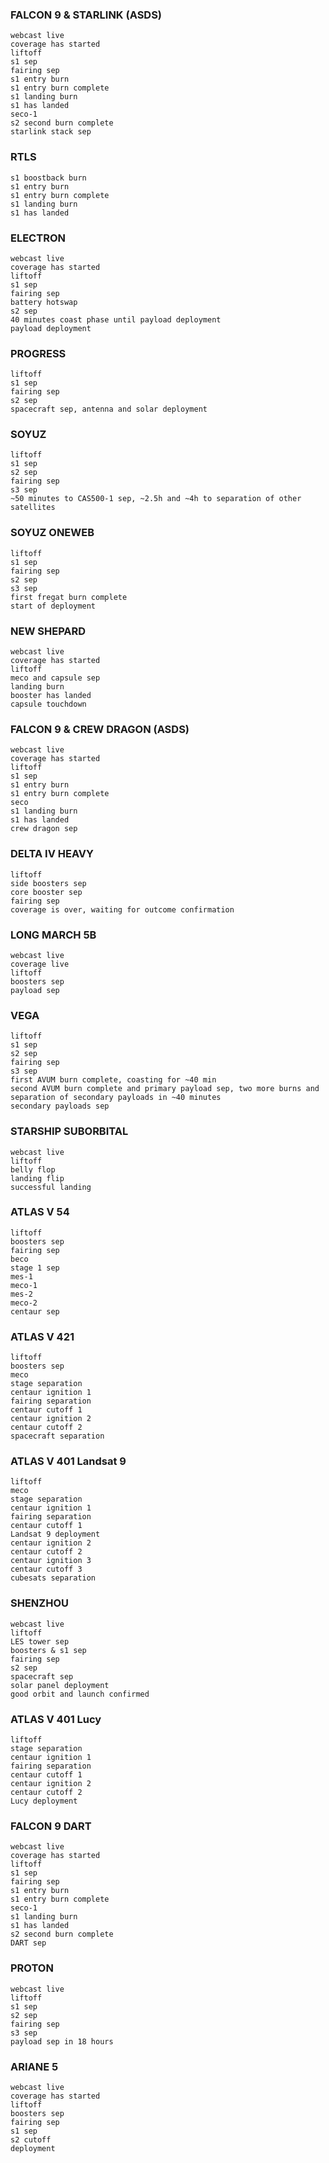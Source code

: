 ### FALCON 9 & STARLINK (ASDS)
```
webcast live
coverage has started
liftoff
s1 sep
fairing sep
s1 entry burn
s1 entry burn complete
s1 landing burn
s1 has landed
seco-1
s2 second burn complete
starlink stack sep
```

### RTLS
```
s1 boostback burn
s1 entry burn
s1 entry burn complete
s1 landing burn
s1 has landed
```

### ELECTRON
```
webcast live
coverage has started
liftoff
s1 sep
fairing sep
battery hotswap
s2 sep
40 minutes coast phase until payload deployment
payload deployment
```

### PROGRESS
```
liftoff
s1 sep
fairing sep
s2 sep
spacecraft sep, antenna and solar deployment
```

### SOYUZ
```
liftoff
s1 sep
s2 sep
fairing sep
s3 sep
~50 minutes to CAS500-1 sep, ~2.5h and ~4h to separation of other satellites
```

### SOYUZ ONEWEB
```
liftoff
s1 sep
fairing sep
s2 sep
s3 sep
first fregat burn complete
start of deployment
```

### NEW SHEPARD
```
webcast live
coverage has started
liftoff
meco and capsule sep
landing burn
booster has landed
capsule touchdown
```

### FALCON 9 & CREW DRAGON (ASDS)
```
webcast live
coverage has started
liftoff
s1 sep
s1 entry burn
s1 entry burn complete
seco
s1 landing burn
s1 has landed
crew dragon sep
```

### DELTA IV HEAVY
```
liftoff
side boosters sep
core booster sep
fairing sep
coverage is over, waiting for outcome confirmation
```

### LONG MARCH 5B
```
webcast live
coverage live
liftoff
boosters sep
payload sep
```

### VEGA
```
liftoff
s1 sep
s2 sep
fairing sep
s3 sep
first AVUM burn complete, coasting for ~40 min
second AVUM burn complete and primary payload sep, two more burns and separation of secondary payloads in ~40 minutes
secondary payloads sep
```

### STARSHIP SUBORBITAL
```
webcast live
liftoff
belly flop
landing flip
successful landing
```

### ATLAS V 54
```
liftoff
boosters sep
fairing sep
beco
stage 1 sep
mes-1
meco-1
mes-2
meco-2
centaur sep
```

### ATLAS V 421
```
liftoff
boosters sep
meco
stage separation
centaur ignition 1
fairing separation
centaur cutoff 1
centaur ignition 2
centaur cutoff 2
spacecraft separation
```

### ATLAS V 401 Landsat 9
```
liftoff
meco
stage separation
centaur ignition 1
fairing separation
centaur cutoff 1
Landsat 9 deployment
centaur ignition 2
centaur cutoff 2
centaur ignition 3
centaur cutoff 3
cubesats separation
```

### SHENZHOU
```
webcast live
liftoff
LES tower sep
boosters & s1 sep
fairing sep
s2 sep
spacecraft sep
solar panel deployment
good orbit and launch confirmed
```

### ATLAS V 401 Lucy
```
liftoff
stage separation
centaur ignition 1
fairing separation
centaur cutoff 1
centaur ignition 2
centaur cutoff 2
Lucy deployment
```

### FALCON 9 DART
```
webcast live
coverage has started
liftoff
s1 sep
fairing sep
s1 entry burn
s1 entry burn complete
seco-1
s1 landing burn
s1 has landed
s2 second burn complete
DART sep
```

### PROTON
```
webcast live
liftoff
s1 sep
s2 sep
fairing sep
s3 sep
payload sep in 18 hours
```

### ARIANE 5
```
webcast live
coverage has started
liftoff
boosters sep
fairing sep
s1 sep
s2 cutoff
deployment
```

